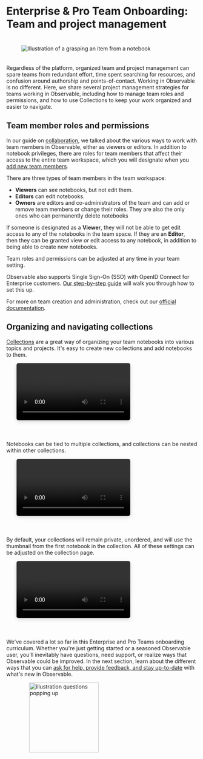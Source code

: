 # Enterprise & Pro Team Onboarding: Team and project management

<figure>
  <img
    style="margin:20px auto;max-width: 90%"
    src="/enterprise-pro/assets/project-management@2.png" alt="Illustration of a grasping an item from a notebook"
  />
</figure>

Regardless of the platform, organized team and project management can spare teams from redundant effort, time spent searching for resources, and confusion around authorship and points-of-contact. Working in Observable is no different. Here, we share several project management strategies for teams working in Observable, including how to manage team roles and permissions, and how to use Collections to keep your work organized and easier to navigate.

## Team member roles and permissions

In our guide on [collaboration](/enterprise-pro/collaboration-sharing), we talked about the various ways to work with team members in Observable, either as viewers or editors. In addition to notebook privileges, there are roles for team members that affect their access to the entire team workspace, which you will designate when you [add new team members](https://observablehq.com/@observablehq/team-creation-and-administration#cell-127).

There are three types of team members in the team workspace: 
   - **Viewers** can see notebooks, but not edit them.
   - **Editors** can edit notebooks.
   - **Owners** are editors and co-administrators of the team and can add or remove team members or change their roles. They are also the only ones who can permanently delete notebooks

If someone is designated as a **Viewer**, they will not be able to get edit access to any of the notebooks in the team space. If they are an **Editor**, then they can be granted view *or* edit access to any notebook, in addition to being able to create new notebooks.

Team roles and permissions can be adjusted at any time in your team setting.

Observable also supports Single Sign-On (SSO) with OpenID Connect for Enterprise customers. [Our step-by-step guide](https://observablehq.com/@observablehq/sso-with-openid-connect?collection=@observablehq/teams-features-2022-2023) will walk you through how to set this up.  

For more on team creation and administration, check out our [official documentation](https://observablehq.com/@observablehq/team-creation-and-administration?collection=@observablehq/workspaces). 

## Organizing and navigating collections

[Collections](https://observablehq.com/@observablehq/collections) are a great way of organizing your team notebooks into various topics and projects. It's easy to create new collections and add notebooks to them.

<video
    style="border-radius:5px;box-shadow:0 4px 12px rgba(0,0,0,0.15), 0 0 0 1px rgba(0, 0, 0, 0.1);margin-left:27px;margin-bottom:40px;max-width: 80%"
    src="/enterprise-pro/assets/collections.mov" alt="Screen capture of an Observable user adding a notebook to a new collection by clicking Add to Collection from the notebook menu."
    autoplay loop controls = "false">
</video>

Notebooks can be tied to multiple collections, and collections can be nested within other collections.

<video
    style="border-radius:5px;box-shadow:0 4px 12px rgba(0,0,0,0.15), 0 0 0 1px rgba(0, 0, 0, 0.1);margin-left:27px;margin-bottom:40px;max-width: 80%"
    src="/enterprise-pro/assets/multipleCollection.mov" alt="Screen capture of a user working in an Observable notebook, adding a notebook to multiple connections."
    autoplay loop controls = "false">
</video>

By default, your collections will remain private, unordered, and will use the thumbnail from the first notebook in the collection. All of these settings can be adjusted on the collection page.

<video
    style="border-radius:5px;box-shadow:0 4px 12px rgba(0,0,0,0.15), 0 0 0 1px rgba(0, 0, 0, 0.1);margin-left:27px;margin-bottom:40px;max-width: 80%"
    src="/enterprise-pro/assets/editCollection.mov" alt="Screen capture of a user editing settings of a notebook collection by clicking the Edit button, changing the visibility to Public and adding a collection description."
    autoplay loop controls = "false">
</video>

We've covered a lot so far in this Enterprise and Pro Teams onboarding curriculum. Whether you're just getting started or a seasoned Observable user, you'll inevitably have questions, need support, or realize ways that Observable could be improved. In the next section, learn about the different ways that you can [ask for help, provide feedback, and stay up-to-date](/enterprise-pro/getting-help) with what's new in Observable.  

<figure>
  <img
    style="margin-left:20px;width:184px"
    src="/enterprise-pro/assets/small-get-help.png"
    alt="illustration questions popping up"
  />
</figure>
